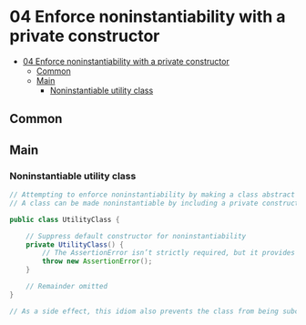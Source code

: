 # 04 Enforce noninstantiability with a private constructor

- [04 Enforce noninstantiability with a private constructor](#04-enforce-noninstantiability-with-a-private-constructor)
  - [Common](#common)
  - [Main](#main)
    - [Noninstantiable utility class](#noninstantiable-utility-class)

## Common

## Main

### Noninstantiable utility class

```java
// Attempting to enforce noninstantiability by making a class abstract does not work.
// A class can be made noninstantiable by including a private constructor.

public class UtilityClass {

    // Suppress default constructor for noninstantiability
    private UtilityClass() {
        // The AssertionError isn’t strictly required, but it provides insurance in case the constructor is accidentally invoked from within the class. 
        throw new AssertionError();
    }

    // Remainder omitted
}

// As a side effect, this idiom also prevents the class from being subclassed. Because all constructors must invoke a superclass constructor, explicitly or implicitly.
```
